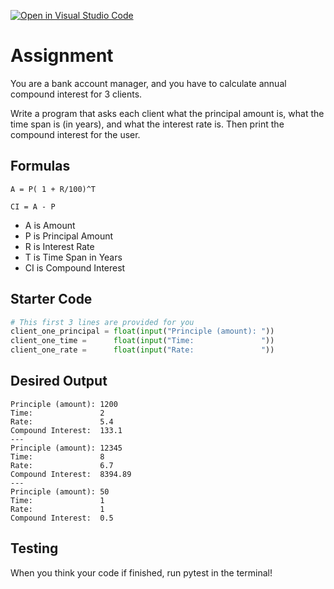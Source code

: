 [![Open in Visual Studio Code](https://classroom.github.com/assets/open-in-vscode-2e0aaae1b6195c2367325f4f02e2d04e9abb55f0b24a779b69b11b9e10269abc.svg)](https://classroom.github.com/online_ide?assignment_repo_id=18694071&assignment_repo_type=AssignmentRepo)
# Assignment
You are a bank account manager, and you have to calculate annual compound interest for 3 clients.

Write a program that asks each client what the principal amount is, what the time span is (in years), and what the interest rate is. Then print the compound interest for the user.

## Formulas
`A = P( 1 + R/100)^T`

`CI = A - P`

- A is Amount
- P is Principal Amount
- R is Interest Rate
- T is Time Span in Years
- CI is Compound Interest

## Starter Code
```python
# This first 3 lines are provided for you
client_one_principal = float(input("Principle (amount): "))
client_one_time =      float(input("Time:               "))
client_one_rate =      float(input("Rate:               "))
```

## Desired Output
```
Principle (amount): 1200
Time:               2
Rate:               5.4
Compound Interest:  133.1
---
Principle (amount): 12345
Time:               8
Rate:               6.7
Compound Interest:  8394.89
---
Principle (amount): 50
Time:               1
Rate:               1
Compound Interest:  0.5
```

## Testing
When you think your code if finished, run pytest in the terminal!
